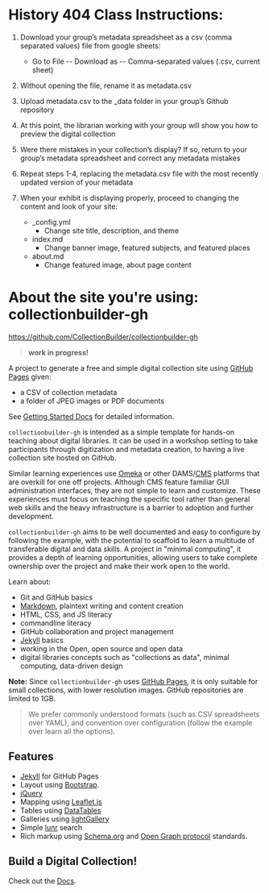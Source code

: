 # History 404 Class Instructions:

1. Download your group’s metadata spreadsheet as a csv (comma separated values) file from google sheets:
    - Go to File -- Download as -- Comma-separated values (.csv, current sheet)

2. Without opening the file, rename it as metadata.csv

3. Upload metadata.csv to the _data folder in your group’s Github repository

4. At this point, the librarian working with your group will show you how to preview the digital collection

5. Were there mistakes in your collection’s display? If so, return to your group’s metadata spreadsheet and correct any metadata mistakes

6. Repeat steps 1-4, replacing the metadata.csv file with the most recently updated version of your metadata

7. When your exhibit is displaying properly, proceed to changing the content and look of your site:
    - _config.yml
      - Change site title, description, and theme
    - index.md
      - Change banner image, featured subjects, and featured places
    - about.md
      - Change featured image, about page content


# About the site you're using: collectionbuilder-gh

https://github.com/CollectionBuilder/collectionbuilder-gh

> **work in progress!**

A project to generate a free and simple digital collection site using [GitHub Pages](https://pages.github.com/) given:

- a CSV of collection metadata
- a folder of JPEG images or PDF documents

See [Getting Started Docs](docs/index.md) for detailed information.

`collectionbuilder-gh` is intended as a simple template for hands-on teaching about digital libraries.
It can be used in a workshop setting to take participants through digitization and metadata creation, to having a live collection site hosted on GitHub.

Similar learning experiences use [Omeka](https://omeka.org/) or other DAMS/[CMS](https://en.wikipedia.org/wiki/Content_management_system) platforms that are overkill for one off projects.
Although CMS feature familiar GUI administration interfaces, they are not simple to learn and customize.
These experiences must focus on teaching the specific tool rather than general web skills and the heavy infrastructure is a barrier to adoption and further development.

`collectionbuilder-gh` aims to be well documented and easy to configure by following the example, with the potential to scaffold to learn a multitude of transferable digital and data skills.
A project in "minimal computing", it provides a depth of learning opportunities, allowing users to take complete ownership over the project and make their work open to the world.

Learn about:

- Git and GitHub basics
- [Markdown](https://guides.github.com/features/mastering-markdown/), plaintext writing and content creation
- HTML, CSS, and JS literacy
- commandline literacy
- GitHub collaboration and project management
- [Jekyll](https://jekyllrb.com/) basics
- working in the Open, open source and open data
- digital libraries concepts such as "collections as data", minimal computing, data-driven design

**Note:** 
Since `collectionbuilder-gh` uses [GitHub Pages](https://pages.github.com/), it is only suitable for small collections, with lower resolution images.
GitHub repositories are limited to 1GB.

> We prefer commonly understood formats (such as CSV spreadsheets over YAML), and convention over configuration (follow the example over learn all the options).

## Features

- [Jekyll](https://jekyllrb.com/) for GitHub Pages 
- Layout using [Bootstrap](https://getbootstrap.com/docs/4.0/getting-started/introduction/).
- [jQuery](https://jquery.com/)
- Mapping using [Leaflet.js](http://leafletjs.com/)
- Tables using [DataTables](https://datatables.net/)
- Galleries using [lightGallery](http://sachinchoolur.github.io/lightGallery/)
- Simple [lunr](https://lunrjs.com/) search 
- Rich markup using [Schema.org](http://schema.org) and [Open Graph protocol](http://ogp.me/) standards.

## Build a Digital Collection! 

Check out the [Docs](docs/index.md).
